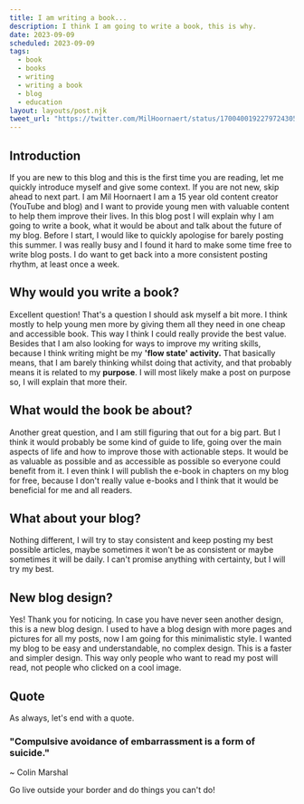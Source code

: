 ```yaml
---
title: I am writing a book...
description: I think I am going to write a book, this is why.
date: 2023-09-09
scheduled: 2023-09-09
tags:
  - book
  - books
  - writing
  - writing a book
  - blog
  - education
layout: layouts/post.njk
tweet_url: "https://twitter.com/MilHoornaert/status/1700400192279724305?s=20"
---
```

## Introduction

If you are new to this blog and this is the first time you are reading, let me quickly introduce myself and give some context. If you are not new, skip ahead to next part. I am Mil Hoornaert I am a 15 year old content creator (YouTube and blog) and I want to provide young men with valuable content to help them improve their lives. In this blog post I will explain why I am going to write a book, what it would be about and talk about the future of my blog. Before I start, I would like to quickly apologise for barely posting this summer. I was really busy and I found it hard to make some time free to write blog posts.
I do want to get back into a more consistent posting rhythm, at least once a week.

## Why would you write a book?

Excellent question! That's a question I should ask myself a bit more. I think mostly to help young men more by giving them all they need in one cheap and accessible book. This way I think I could really provide the best value. Besides that I am also looking for ways to improve my writing skills, because I think writing might be my **'flow state' activity.** That basically means, that I am barely thinking whilst doing that activity, and that probably means it is related to my **purpose**. I will most likely make a post on purpose so, I will explain that more their.

## What would the book be about?

Another great question, and I am still figuring that out for a big part. But I think it would probably be some kind of guide to life, going over the main aspects of life and how to improve those with actionable steps. It would be as valuable as possible and as accessible as possible so everyone could benefit from it.
I even think I will publish the e-book in chapters on my blog for free, because I don't really value e-books and I think that it would be beneficial for me and all readers.

## What about your blog?

Nothing different, I will try to stay consistent and keep posting my best possible articles, maybe sometimes it won't be as consistent or maybe sometimes it will be daily. I can't promise anything with certainty, but I will try my best.

## New blog design?

Yes! Thank you for noticing. In case you have never seen another design, this is a new blog design. I used to have a blog design with more pages and pictures for all my posts, now I am going for this minimalistic style. I wanted my blog to be easy and understandable, no complex design. This is a faster and simpler design. This way only people who want to read my post will read, not people who clicked on a cool image.

## Quote
As always, let's end with a quote.

### "Compulsive avoidance of embarrassment is a form of suicide."
~ Colin Marshal

Go live outside your border and do things you can't do!
